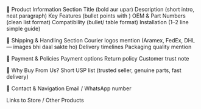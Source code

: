 🔹 Product Information Section
Title (bold aur upar)
Description (short intro, neat paragraph)
Key Features (bullet points with )
OEM & Part Numbers (clean list format)
Compatibility (bullet/ table format)
Installation (1–2 line simple guide)

🔹 Shipping & Handling Section
Courier logos mention (Aramex, FedEx, DHL — images bhi daal sakte ho)
Delivery timelines
Packaging quality mention

🔹 Payment & Policies
Payment options
Return policy
Customer trust note

🔹 Why Buy From Us?
Short USP list (trusted seller, genuine parts, fast delivery)

🔹 Contact & Navigation
Email / WhatsApp number

Links to Store / Other Products